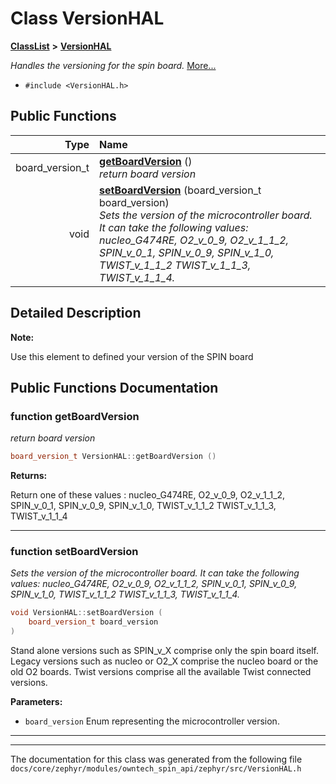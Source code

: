 

# Class VersionHAL



[**ClassList**](annotated.md) **>** [**VersionHAL**](classVersionHAL.md)



_Handles the versioning for the spin board._ [More...](#detailed-description)

* `#include <VersionHAL.h>`





































## Public Functions

| Type | Name |
| ---: | :--- |
|  board\_version\_t | [**getBoardVersion**](#function-getboardversion) () <br>_return board version_  |
|  void | [**setBoardVersion**](#function-setboardversion) (board\_version\_t board\_version) <br>_Sets the version of the microcontroller board. It can take the following values: nucleo\_G474RE, O2\_v\_0\_9, O2\_v\_1\_1\_2, SPIN\_v\_0\_1, SPIN\_v\_0\_9, SPIN\_v\_1\_0, TWIST\_v\_1\_1\_2 TWIST\_v\_1\_1\_3, TWIST\_v\_1\_1\_4._  |




























## Detailed Description




**Note:**

Use this element to defined your version of the SPIN board 





    
## Public Functions Documentation




### function getBoardVersion 

_return board version_ 
```C++
board_version_t VersionHAL::getBoardVersion () 
```





**Returns:**

Return one of these values : nucleo\_G474RE, O2\_v\_0\_9, O2\_v\_1\_1\_2, SPIN\_v\_0\_1, SPIN\_v\_0\_9, SPIN\_v\_1\_0, TWIST\_v\_1\_1\_2 TWIST\_v\_1\_1\_3, TWIST\_v\_1\_1\_4 





        

<hr>



### function setBoardVersion 

_Sets the version of the microcontroller board. It can take the following values: nucleo\_G474RE, O2\_v\_0\_9, O2\_v\_1\_1\_2, SPIN\_v\_0\_1, SPIN\_v\_0\_9, SPIN\_v\_1\_0, TWIST\_v\_1\_1\_2 TWIST\_v\_1\_1\_3, TWIST\_v\_1\_1\_4._ 
```C++
void VersionHAL::setBoardVersion (
    board_version_t board_version
) 
```



Stand alone versions such as SPIN\_v\_X comprise only the spin board itself. Legacy versions such as nucleo or O2\_X comprise the nucleo board or the old O2 boards. Twist versions comprise all the available Twist connected versions. 

**Parameters:**


* `board_version` Enum representing the microcontroller version. 




        

<hr>

------------------------------
The documentation for this class was generated from the following file `docs/core/zephyr/modules/owntech_spin_api/zephyr/src/VersionHAL.h`

